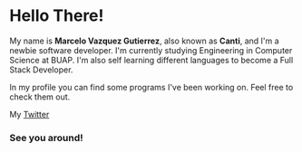 # Hello There!

My name is **Marcelo Vazquez Gutierrez**, also known as **Canti**, and I'm a newbie software developer.
I'm currently studying Engineering in Computer Science at BUAP.
I'm also self learning different languages to become a Full Stack Developer.

In my profile you can find some programs I've been working on. Feel free to check them out.

My [Twitter](https://twitter.com/Canti2100)

### See you around!
